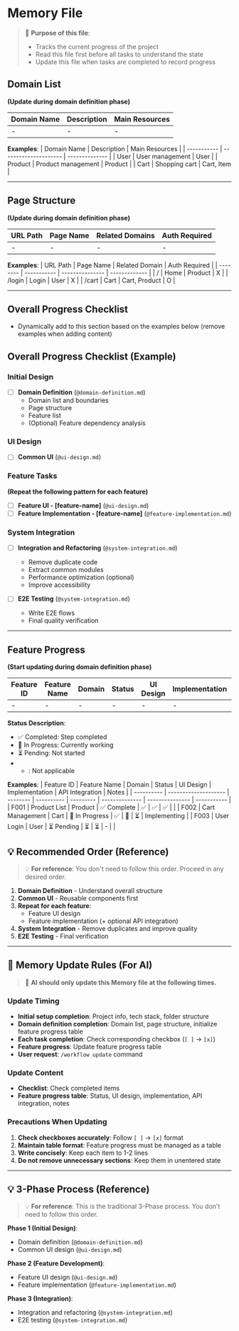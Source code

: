 # Memory File

> 📌 **Purpose of this file**:
>
> - Tracks the current progress of the project
> - Read this file first before all tasks to understand the state
> - Update this file when tasks are completed to record progress

## Domain List

**(Update during domain definition phase)**

| Domain Name | Description | Main Resources |
| ----------- | ----------- | -------------- |
| -           | -           | -              |

**Examples**:
| Domain Name | Description           | Main Resources |
| ----------- | --------------------- | -------------- |
| User        | User management       | User           |
| Product     | Product management    | Product        |
| Cart        | Shopping cart         | Cart, Item     |

---

## Page Structure

**(Update during domain definition phase)**

| URL Path | Page Name    | Related Domains | Auth Required |
| -------- | ------------ | --------------- | ------------- |
| -        | -            | -               | -             |

**Examples**:
| URL Path | Page Name   | Related Domain  | Auth Required |
| -------- | ----------- | --------------- | ------------- |
| /        | Home        | Product         | X             |
| /login   | Login       | User            | X             |
| /cart    | Cart        | Cart, Product   | O             |

---

## Overall Progress Checklist

- Dynamically add to this section based on the examples below (remove examples when adding content)

## Overall Progress Checklist (Example)

### Initial Design

- [ ] **Domain Definition** (`@domain-definition.md`)
  - Domain list and boundaries
  - Page structure
  - Feature list
  - (Optional) Feature dependency analysis

### UI Design

- [ ] **Common UI** (`@ui-design.md`)

### Feature Tasks

**(Repeat the following pattern for each feature)**

- [ ] **Feature UI - [feature-name]** (`@ui-design.md`)
- [ ] **Feature Implementation - [feature-name]** (`@feature-implementation.md`)

### System Integration

- [ ] **Integration and Refactoring** (`@system-integration.md`)

  - Remove duplicate code
  - Extract common modules
  - Performance optimization (optional)
  - Improve accessibility

- [ ] **E2E Testing** (`@system-integration.md`)
  - Write E2E flows
  - Final quality verification

---

## Feature Progress

**(Start updating during domain definition phase)**

| Feature ID | Feature Name | Domain | Status | UI Design | Implementation | API Integration | Notes |
| ---------- | ------------ | ------ | ------ | --------- | ------------- | --------------- | ----- |
| -          | -            | -      | -      | -         | -             | -               | -     |

**Status Description**:

- ✅ Completed: Step completed
- 🔄 In Progress: Currently working
- ⏳ Pending: Not started
- - : Not applicable

**Examples**:
| Feature ID | Feature Name         | Domain   | Status     | UI Design | Implementation | API Integration | Notes       |
| ---------- | -------------------- | -------- | ---------- | --------- | -------------- | --------------- | ----------- |
| F001       | Product List        | Product  | ✅ Complete | ✅         | ✅              | ✅               |             |
| F002       | Cart Management     | Cart     | 🔄 In Progress | ✅         | 🔄              | ⏳               | Implementing |
| F003       | User Login          | User     | ⏳ Pending  | ⏳         | ⏳              | -                |             |

## 💡 Recommended Order (Reference)

> 💡 **For reference**: You don't need to follow this order. Proceed in any desired order.

1. **Domain Definition** - Understand overall structure
2. **Common UI** - Reusable components first
3. **Repeat for each feature**:
   - Feature UI design
   - Feature implementation (+ optional API integration)
4. **System Integration** - Remove duplicates and improve quality
5. **E2E Testing** - Final verification

---

## 🤖 Memory Update Rules (For AI)

> 📌 **AI should only update this Memory file at the following times.**

### Update Timing

- **Initial setup completion**: Project info, tech stack, folder structure
- **Domain definition completion**: Domain list, page structure, initialize feature progress table
- **Each task completion**: Check corresponding checkbox (`[ ]` → `[x]`)
- **Feature progress**: Update feature progress table
- **User request**: `/workflow update` command

### Update Content

- **Checklist**: Check completed items
- **Feature progress table**: Status, UI design, implementation, API integration, notes

### Precautions When Updating

1. **Check checkboxes accurately**: Follow `[ ]` → `[x]` format
2. **Maintain table format**: Feature progress must be managed as a table
3. **Write concisely**: Keep each item to 1-2 lines
4. **Do not remove unnecessary sections**: Keep them in unentered state

---

## 💡 3-Phase Process (Reference)

> 💡 **For reference**: This is the traditional 3-Phase process. You don't need to follow this order.

**Phase 1 (Initial Design)**:

- Domain definition (`@domain-definition.md`)
- Common UI design (`@ui-design.md`)

**Phase 2 (Feature Development)**:

- Feature UI design (`@ui-design.md`)
- Feature implementation (`@feature-implementation.md`)

**Phase 3 (Integration)**:

- Integration and refactoring (`@system-integration.md`)
- E2E testing (`@system-integration.md`)
